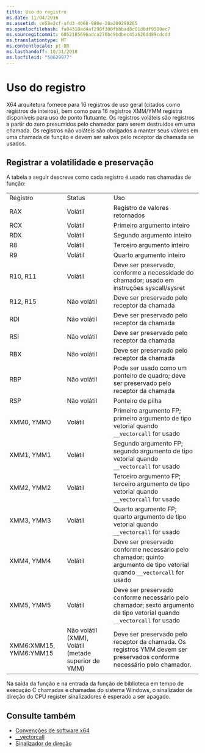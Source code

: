```yaml
---
title: Uso do registro
ms.date: 11/04/2016
ms.assetid: ce58e2cf-afd3-4068-980e-28a209298265
ms.openlocfilehash: fa04318ad4af298f300fbbbad8c01d0df9500ec7
ms.sourcegitcommit: 6052185696adca270bc9bdbec45a626dd89cdcdd
ms.translationtype: MT
ms.contentlocale: pt-BR
ms.lasthandoff: 10/31/2018
ms.locfileid: "50629977"
---
```

# <a name="register-usage"></a>Uso do registro

X64 arquitetura fornece para 16 registros de uso geral (citados como registros de inteiros), bem como para 16 registros XMM/YMM registra disponíveis para uso de ponto flutuante. Os registros voláteis são registros a partir do zero presumidos pelo chamador para serem destruídos em uma chamada. Os registros não voláteis são obrigados a manter seus valores em uma chamada de função e devem ser salvos pelo receptor da chamada se usados.

## <a name="register-volatility-and-preservation"></a>Registrar a volatilidade e preservação

A tabela a seguir descreve como cada registro é usado nas chamadas de função:

||||
|-|-|-|
|Registro|Status|Uso|
|RAX|Volátil|Registro de valores retornados|
|RCX|Volátil|Primeiro argumento inteiro|
|RDX|Volátil|Segundo argumento inteiro|
|R8|Volátil|Terceiro argumento inteiro|
|R9|Volátil|Quarto argumento inteiro|
|R10, R11|Volátil|Deve ser preservado, conforme a necessidade do chamador; usado em instruções syscall/sysret|
|R12, R15|Não volátil|Deve ser preservado pelo receptor da chamada|
|RDI|Não volátil|Deve ser preservado pelo receptor da chamada|
|RSI|Não volátil|Deve ser preservado pelo receptor da chamada|
|RBX|Não volátil|Deve ser preservado pelo receptor da chamada|
|RBP|Não volátil|Pode ser usado como um ponteiro de quadro; deve ser preservado pelo receptor da chamada|
|RSP|Não volátil|Ponteiro de pilha|
|XMM0, YMM0|Volátil|Primeiro argumento FP; primeiro argumento de tipo vetorial quando `__vectorcall` for usado|
|XMM1, YMM1|Volátil|Segundo argumento FP; segundo argumento de tipo vetorial quando `__vectorcall` for usado|
|XMM2, YMM2|Volátil|Terceiro argumento FP; terceiro argumento de tipo vetorial quando `__vectorcall` for usado|
|XMM3, YMM3|Volátil|Quarto argumento FP; quarto argumento de tipo vetorial quando `__vectorcall` for usado|
|XMM4, YMM4|Volátil|Deve ser preservado conforme necessário pelo chamador; quinto argumento de tipo vetorial quando `__vectorcall` for usado|
|XMM5, YMM5|Volátil|Deve ser preservado conforme necessário pelo chamador; sexto argumento de tipo vetorial quando `__vectorcall` for usado|
|XMM6:XMM15, YMM6:YMM15|Não volátil (XMM), Volátil (metade superior de YMM)|Deve ser preservado pelo receptor da chamada. Os registros YMM devem ser preservados conforme necessário pelo chamador.|

Na saída da função e na entrada da função de biblioteca em tempo de execução C chamadas e chamadas do sistema Windows, o sinalizador de direção do CPU register sinalizadores é esperado a ser apagado.

## <a name="see-also"></a>Consulte também

- [Convenções de software x64](../build/x64-software-conventions.md)
- [__vectorcall](../cpp/vectorcall.md)
- [Sinalizador de direção](../c-runtime-library/direction-flag.md)
